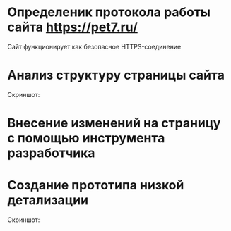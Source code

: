 # Определеник протокола работы сайта **https://pet7.ru/**
Сайт функционирует как безопасное HTTPS-соединение

# Анализ структуру страницы сайта
Скриншот:

# Внесение изменений на страницу с помощью инструмента разработчика

# Создание прототипа низкой детализации
Скриншот:
